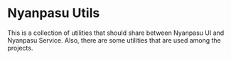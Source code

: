 # Nyanpasu Utils

This is a collection of utilities that should share between Nyanpasu UI and Nyanpasu Service.
Also, there are some utilities that are used among the projects.